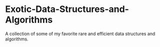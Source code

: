 # Exotic-Data-Structures-and-Algorithms
A collection of some of my favorite rare and efficient data structures and algorithms.
